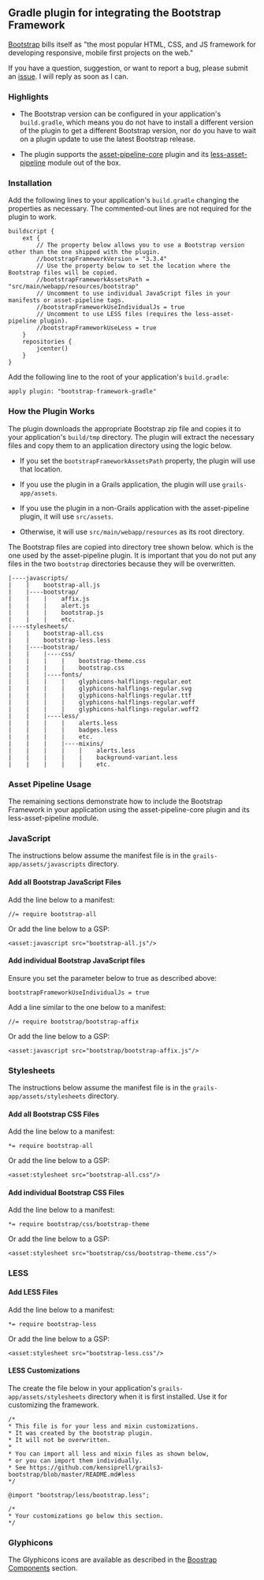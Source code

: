 ## Gradle plugin for integrating the Bootstrap Framework

[Bootstrap](http://getbootstrap.com) bills itself as "the most popular HTML, CSS, and JS framework for developing responsive, mobile first projects on the web."

If you have a question, suggestion, or want to report a bug, please submit an [issue](https://github.com/kensiprell/bootstrap-framework-gradle/issues). I will reply as soon as I can.

### Highlights

* The Bootstrap version can be configured in your application's ```build.gradle```, which means you do not have to install a different version of the plugin to get a different Bootstrap version, nor do you have to wait on a plugin update to use the latest Bootstrap release.

* The plugin supports the [asset-pipeline-core](https://github.com/bertramdev/asset-pipeline-core) plugin and its [less-asset-pipeline](https://github.com/bertramdev/less-asset-pipeline) module out of the box.

### Installation

Add the following lines to your application's ```build.gradle``` changing the properties as necessary. The commented-out lines are not required for the plugin to work. 

    buildscript {
        ext {
            // The property below allows you to use a Bootstrap version other than the one shipped with the plugin.
            //bootstrapFrameworkVersion = "3.3.4"
            // Use the property below to set the location where the Bootstrap files will be copied.
            //bootstrapFrameworkAssetsPath = "src/main/webapp/resources/bootstrap"
            // Uncomment to use individual JavaScript files in your manifests or asset-pipeline tags.
            //bootstrapFrameworkUseIndividualJs = true
            // Uncomment to use LESS files (requires the less-asset-pipeline plugin).
            //bootstrapFrameworkUseLess = true
        }
        repositories {
            jcenter()
        }
    }

Add the following line to the root of your application's ```build.gradle```:

    apply plugin: "bootstrap-framework-gradle"
        
### How the Plugin Works

The plugin downloads the appropriate Bootstrap zip file and copies it to your application's ```build/tmp``` directory. The plugin will extract the necessary files and copy them to an application directory using the logic below. 

* If you set the ```bootstrapFrameworkAssetsPath``` property, the plugin will use that location.

* If you use the plugin in a Grails application, the plugin will use ```grails-app/assets```.

* If you use the plugin in a non-Grails application with the asset-pipeline plugin, it will use  ```src/assets```.

* Otherwise, it will use ```src/main/webapp/resources``` as its root directory.

The Bootstrap files are copied into directory tree shown below. which is the one used by the asset-pipeline plugin. It is important that you do not put any files in the two ```bootstrap``` directories because they will be overwritten.

    |----javascripts/
    |    |    bootstrap-all.js
    |    |----bootstrap/
    |    |    |    affix.js
    |    |    |    alert.js
    |    |    |    bootstrap.js
    |    |    |    etc.
    |----stylesheets/
    |    |    bootstrap-all.css
    |    |    bootstrap-less.less
    |    |----bootstrap/
    |    |    |----css/
    |    |    |    |    bootstrap-theme.css
    |    |    |    |    bootstrap.css
    |    |    |----fonts/
    |    |    |    |    glyphicons-halflings-regular.eot
    |    |    |    |    glyphicons-halflings-regular.svg
    |    |    |    |    glyphicons-halflings-regular.ttf
    |    |    |    |    glyphicons-halflings-regular.woff
    |    |    |    |    glyphicons-halflings-regular.woff2
    |    |    |----less/
    |    |    |    |    alerts.less
    |    |    |    |    badges.less
    |    |    |    |    etc.
    |    |    |    |----mixins/
    |    |    |    |    |    alerts.less
    |    |    |    |    |    background-variant.less
    |    |    |    |    |    etc.


### Asset Pipeline Usage

The remaining sections demonstrate how to include the Bootstrap Framework in your application using the asset-pipeline-core plugin and its less-asset-pipeline module. 

### JavaScript

The instructions below assume the manifest file is in the ```grails-app/assets/javascripts``` directory.

#### Add all Bootstrap JavaScript Files

Add the line below to a manifest:

    //= require bootstrap-all
  
Or add the line below to a GSP:

    <asset:javascript src="bootstrap-all.js"/>

#### Add individual Bootstrap JavaScript files

Ensure you set the parameter below to true as described above:

    bootstrapFrameworkUseIndividualJs = true

Add a line similar to the one below to a manifest:

    //= require bootstrap/bootstrap-affix
  
Or add the line below to a GSP:

    <asset:javascript src="bootstrap/bootstrap-affix.js"/>

### Stylesheets

The instructions below assume the manifest file is in the ```grails-app/assets/stylesheets``` directory.

#### Add all Bootstrap CSS Files

Add the line below to a manifest:

    *= require bootstrap-all
  
Or add the line below to a GSP:

    <asset:stylesheet src="bootstrap-all.css"/>

#### Add individual Bootstrap CSS Files

Add the line below to a manifest:

    *= require bootstrap/css/bootstrap-theme
  
Or add the line below to a GSP:

    <asset:stylesheet src="bootstrap/css/bootstrap-theme.css"/>

### LESS

#### Add LESS Files

Add the line below to a manifest:

    *= require bootstrap-less
  
Or add the line below to a GSP:

    <asset:stylesheet src="bootstrap-less.css"/>

#### LESS Customizations

The create the file below in your application's ```grails-app/assets/stylesheets``` directory when it is first installed. Use it for customizing the framework.

    /*
    * This file is for your less and mixin customizations.
    * It was created by the bootstrap plugin.
    * It will not be overwritten.
    *
    * You can import all less and mixin files as shown below,
    * or you can import them individually.
    * See https://github.com/kensiprell/grails3-bootstrap/blob/master/README.md#less
    */

    @import "bootstrap/less/bootstrap.less";

    /*
    * Your customizations go below this section.
    */

### Glyphicons

The Glyphicons icons are available as described in the [Boostrap Components](http://getbootstrap.com/components/) section.

